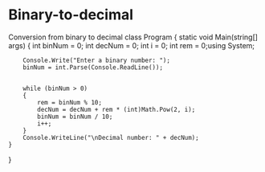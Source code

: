 # Binary-to-decimal
Conversion from binary to decimal
class Program
{
    static void Main(string[] args)
    {
        int binNum = 0;
        int decNum = 0;
        int i = 0;
        int rem = 0;using System;


        Console.Write("Enter a binary number: ");
        binNum = int.Parse(Console.ReadLine());


        while (binNum > 0)
        {
            rem = binNum % 10;
            decNum = decNum + rem * (int)Math.Pow(2, i);
            binNum = binNum / 10;
            i++;
        }
        Console.WriteLine("\nDecimal number: " + decNum);
    }
}
